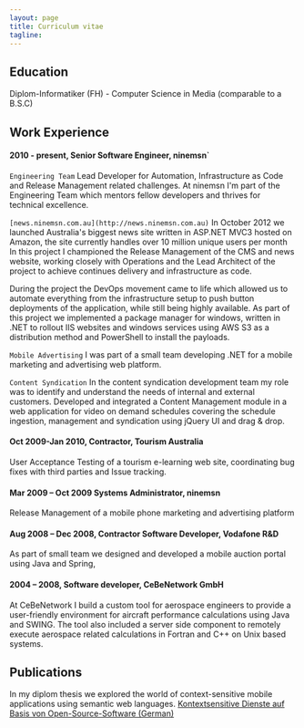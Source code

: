 ```yaml
---
layout: page
title: Curriculum vitae
tagline:
---
```

## Education
Diplom-Informatiker (FH) - Computer Science in Media (comparable to a B.S.C)

## Work Experience
#### 2010 - present, Senior Software Engineer, ninemsn`

`Engineering Team`
Lead Developer for Automation, Infrastructure as Code and Release Management related challenges.
At ninemsn I'm part of the Engineering Team which mentors fellow developers and thrives for technical excellence.

`[news.ninemsn.com.au](http://news.ninemsn.com.au)`
In October 2012 we launched Australia's biggest news site written in ASP.NET MVC3 hosted on Amazon, the site currently handles over 10 million unique users per month
In this project I championed the Release Management of the CMS and news website, working closely with Operations and the Lead Architect of the project to achieve continues delivery and infrastructure as code.

During the project the DevOps movement came to life which allowed us to automate everything from the infrastructure setup to push button deployments of the application, while still being highly available.
As part of this project we implemented a package manager for windows, written in .NET to rollout IIS websites and windows services using AWS S3 as a distribution method and PowerShell to install the payloads.

`Mobile Advertising`
I was part of a small team developing .NET for a mobile marketing and advertising web platform. 

`Content Syndication`
In the content syndication development team my role was to identify and understand the needs of internal and external customers.
Developed and integrated a Content Management module in a web application for video on demand schedules covering the schedule ingestion, management and syndication using jQuery UI and drag & drop.

#### Oct 2009-Jan 2010, Contractor, Tourism Australia
User Acceptance Testing of a tourism e-learning web site, coordinating bug fixes with third parties and Issue tracking.

#### Mar 2009 – Oct 2009 Systems Administrator, ninemsn
Release Management of a mobile phone marketing and advertising platform

#### Aug 2008 – Dec 2008, Contractor Software Developer, Vodafone R&D
As part of small team we designed and developed a mobile auction portal using Java and Spring,

#### 2004 – 2008, Software developer, CeBeNetwork GmbH
At CeBeNetwork I build a custom tool for aerospace engineers to provide a user-friendly environment for aircraft performance calculations using Java and SWING.
The tool also included a server side component to remotely execute aerospace related calculations in Fortran and C++ on Unix based systems.

## Publications
In my diplom thesis we explored the world of context-sensitive mobile applications using semantic web languages.
[Kontextsensitive Dienste auf Basis von Open-Source-Software (German)](http://subs.emis.de/LNI/Proceedings/Proceedings154/gi-proc-154-242.pdf)
